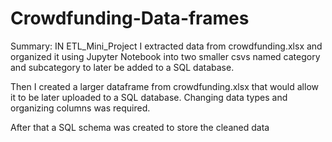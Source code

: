 # Crowdfunding-Data-frames

Summary:
IN ETL_Mini_Project I extracted data from crowdfunding.xlsx and organized it using Jupyter Notebook into two smaller csvs named category and subcategory to later be added to a SQL database.

Then I created a larger dataframe from crowdfunding.xlsx that would allow it to be later uploaded to a SQL database. Changing data types and organizing columns was required. 

After that a SQL schema was created to store the cleaned data
